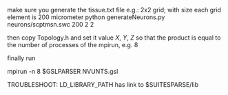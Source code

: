 make sure you generate the tissue.txt file
e.g.: 2x2 grid; with size each grid element is 200 micrometer
python generateNeurons.py neurons/scptmsn.swc 200 2 2

then copy Topology.h and set it value _X_, _Y_, _Z_  so that the product is equal to the number of processes of the mpirun, e.g. 8

finally run

mpirun -n 8  $GSLPARSER NVUNTS.gsl


TROUBLESHOOT:
LD_LIBRARY_PATH has link to $SUITESPARSE/lib
